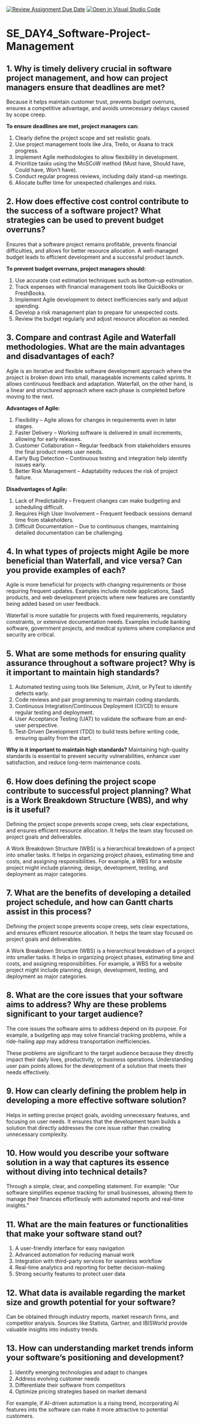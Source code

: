[![Review Assignment Due Date](https://classroom.github.com/assets/deadline-readme-button-22041afd0340ce965d47ae6ef1cefeee28c7c493a6346c4f15d667ab976d596c.svg)](https://classroom.github.com/a/9pw6JKcu)
[![Open in Visual Studio Code](https://classroom.github.com/assets/open-in-vscode-2e0aaae1b6195c2367325f4f02e2d04e9abb55f0b24a779b69b11b9e10269abc.svg)](https://classroom.github.com/online_ide?assignment_repo_id=18673633&assignment_repo_type=AssignmentRepo)
# SE_DAY4_Software-Project-Management
## 1. Why is timely delivery crucial in software project management, and how can project managers ensure that deadlines are met?

Because it helps maintain customer trust, prevents budget overruns, ensures a competitive advantage, and avoids unnecessary delays caused by scope creep.

**To ensure deadlines are met, project managers can:**
 1. Clearly define the project scope and set realistic goals.
 2. Use project management tools like Jira, Trello, or Asana to track progress.
 3. Implement Agile methodologies to allow flexibility in development.
 4. Prioritize tasks using the MoSCoW method (Must have, Should have, Could have, Won’t have).
 5. Conduct regular progress reviews, including daily stand-up meetings.
 6. Allocate buffer time for unexpected challenges and risks.

## 2. How does effective cost control contribute to the success of a software project? What strategies can be used to prevent budget overruns?

Ensures that a software project remains profitable, prevents financial difficulties, and allows for better resource allocation. A well-managed budget leads to efficient development and a successful product launch.

**To prevent budget overruns, project managers should:**
 1. Use accurate cost estimation techniques such as bottom-up estimation.
 2. Track expenses with financial management tools like QuickBooks or FreshBooks.
 3. Implement Agile development to detect inefficiencies early and adjust spending.
 4. Develop a risk management plan to prepare for unexpected costs.
 5. Review the budget regularly and adjust resource allocation as needed.

## 3. Compare and contrast Agile and Waterfall methodologies. What are the main advantages and disadvantages of each?

Agile is an iterative and flexible software development approach where the project is broken down into small, manageable increments called sprints. It allows continuous feedback and adaptation. Waterfall, on the other hand, is a linear and structured approach where each phase is completed before moving to the next.

**Advantages of Agile:**
 1. Flexibility – Agile allows for changes in requirements even in later stages.
 2. Faster Delivery – Working software is delivered in small increments, allowing for early releases.
 3. Customer Collaboration – Regular feedback from stakeholders ensures the final product meets user needs.
 4. Early Bug Detection – Continuous testing and integration help identify issues early.
 5. Better Risk Management – Adaptability reduces the risk of project failure.

**Disadvantages of Agile:**
 1. Lack of Predictability – Frequent changes can make budgeting and scheduling difficult.
 2. Requires High User Involvement – Frequent feedback sessions demand time from stakeholders.
 3. Difficult Documentation – Due to continuous changes, maintaining detailed documentation can be challenging.

## 4. In what types of projects might Agile be more beneficial than Waterfall, and vice versa? Can you provide examples of each?

Agile is more beneficial for projects with changing requirements or those requiring frequent updates. Examples include mobile applications, SaaS products, and web development projects where new features are constantly being added based on user feedback.

Waterfall is more suitable for projects with fixed requirements, regulatory constraints, or extensive documentation needs. Examples include banking software, government projects, and medical systems where compliance and security are critical.

## 5. What are some methods for ensuring quality assurance throughout a software project? Why is it important to maintain high standards?

 1. Automated testing using tools like Selenium, JUnit, or PyTest to identify defects early.
 2. Code reviews and pair programming to maintain coding standards.
 3. Continuous Integration/Continuous Deployment (CI/CD) to ensure regular testing and deployment.
 4. User Acceptance Testing (UAT) to validate the software from an end-user perspective.
 5. Test-Driven Development (TDD) to build tests before writing code, ensuring quality from the start.

**Why is it important to maintain high standards?**
Maintaining high-quality standards is essential to prevent security vulnerabilities, enhance user satisfaction, and reduce long-term maintenance costs.

## 6. How does defining the project scope contribute to successful project planning? What is a Work Breakdown Structure (WBS), and why is it useful?

Defining the project scope prevents scope creep, sets clear expectations, and ensures efficient resource allocation. It helps the team stay focused on project goals and deliverables.

A Work Breakdown Structure (WBS) is a hierarchical breakdown of a project into smaller tasks. It helps in organizing project phases, estimating time and costs, and assigning responsibilities. For example, a WBS for a website project might include planning, design, development, testing, and deployment as major categories.

## 7. What are the benefits of developing a detailed project schedule, and how can Gantt charts assist in this process?

Defining the project scope prevents scope creep, sets clear expectations, and ensures efficient resource allocation. It helps the team stay focused on project goals and deliverables.

A Work Breakdown Structure (WBS) is a hierarchical breakdown of a project into smaller tasks. It helps in organizing project phases, estimating time and costs, and assigning responsibilities. For example, a WBS for a website project might include planning, design, development, testing, and deployment as major categories.

## 8. What are the core issues that your software aims to address? Why are these problems significant to your target audience?

The core issues the software aims to address depend on its purpose. For example, a budgeting app may solve financial tracking problems, while a ride-hailing app may address transportation inefficiencies.

These problems are significant to the target audience because they directly impact their daily lives, productivity, or business operations. Understanding user pain points allows for the development of a solution that meets their needs effectively.

## 9. How can clearly defining the problem help in developing a more effective software solution?

Helps in setting precise project goals, avoiding unnecessary features, and focusing on user needs. It ensures that the development team builds a solution that directly addresses the core issue rather than creating unnecessary complexity.

## 10. How would you describe your software solution in a way that captures its essence without diving into technical details?
Through a simple, clear, and compelling statement.
For example:
“Our software simplifies expense tracking for small businesses, allowing them to manage their finances effortlessly with automated reports and real-time insights.”

## 11. What are the main features or functionalities that make your software stand out?
 1. A user-friendly interface for easy navigation
 2. Advanced automation for reducing manual work
 3. Integration with third-party services for seamless workflow
 4. Real-time analytics and reporting for better decision-making
 5. Strong security features to protect user data

## 12. What data is available regarding the market size and growth potential for your software?
Can be obtained through industry reports, market research firms, and competitor analysis. Sources like Statista, Gartner, and IBISWorld provide valuable insights into industry trends.

## 13. How can understanding market trends inform your software’s positioning and development?
 1. Identify emerging technologies and adapt to changes
 2. Address evolving customer needs
 3. Differentiate their software from competitors
 4. Optimize pricing strategies based on market demand

For example, if AI-driven automation is a rising trend, incorporating AI features into the software can make it more attractive to potential customers.
